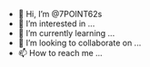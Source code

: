 - 👋 Hi, I’m @7POINT62s
- 👀 I’m interested in ...
- 🌱 I’m currently learning ...
- 💞️ I’m looking to collaborate on ...
- 📫 How to reach me ...

<!---
7POINT62s/7POINT62s is a ✨ special ✨ repository because its `README.md` (this file) appears on your GitHub profile.
You can click the Preview link to take a look at your changes.
--->
